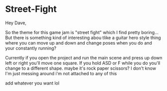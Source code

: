 # Street-Fight
 
Hey Dave,

So the theme for this game jam is "street fight" which I find pretty boring... But there is something kind of interesting abou tlike a guitar hero style thing where you can move up and down and change poses when you do and your constantly running?

Currently if you open the project and run the main scene and press up down left or right you'll move one square. If you hold ASD or F while you do you'll change to a different shape. maybe it's rock paper scissors? I don't know I'm just  messing around
i'm not attached to any of this

add whatever you want lol
